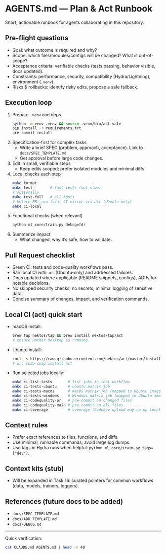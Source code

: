 # AGENTS.md — Plan & Act Runbook

Short, actionable runbook for agents collaborating in this repository.

## Pre-flight questions

- Goal: what outcome is required and why?
- Scope: which files/modules/configs will be changed? What is out-of-scope?
- Acceptance criteria: verifiable checks (tests passing, behavior visible, docs updated).
- Constraints: performance, security, compatibility (Hydra/Lightning), environment (`.venv`).
- Risks & rollbacks: identify risky edits, propose a safe fallback.

## Execution loop

1. Prepare `.venv` and deps
   ```bash
   python -m venv .venv && source .venv/bin/activate
   pip install -r requirements.txt
   pre-commit install
   ```
2. Specification-first for complex tasks
   - Write a brief SPEC (problem, approach, acceptance). Link to `docs/SPEC_TEMPLATE.md`.
   - Get approval before large code changes.
3. Edit in small, verifiable steps
   - Keep edits scoped; prefer isolated modules and minimal diffs.
4. Local checks each step
   ```bash
   make format
   make test        # fast tests (not slow)
   # optionally
   make test-full   # all tests
   # before PR: run local CI mirror via act (Ubuntu-only)
   make ci-local
   ```
5. Functional checks (when relevant)
   ```bash
   python ml_core/train.py debug=fdr
   ```
6. Summarize impact
   - What changed, why it’s safe, how to validate.

## Pull Request checklist

- Green CI: tests and code-quality workflows pass.
- Ran local CI with `act` (Ubuntu-only) and addressed failures.
- Docs updated where applicable (README snippets, configs), ADRs for notable decisions.
- No skipped security checks; no secrets; minimal logging of sensitive data.
- Concise summary of changes, impact, and verification commands.

## Local CI (act) quick start

- macOS install:
  ```bash
  brew tap nektos/tap && brew install nektos/tap/act
  # ensure Docker Desktop is running
  ```
- Ubuntu install:
  ```bash
  curl -s https://raw.githubusercontent.com/nektos/act/master/install.sh | sudo bash
  # or: sudo snap install act
  ```
- Run selected jobs locally:
  ```bash
  make ci-list-tests       # list jobs in test workflow
  make ci-tests-ubuntu     # ubuntu matrix job
  make ci-tests-macos      # macOS matrix job (mapped to Ubuntu image)
  make ci-tests-windows    # Windows matrix job (mapped to Ubuntu image)
  make ci-codequality-pr   # pre-commit on changed files
  make ci-codequality-main # pre-commit on all files
  make ci-coverage         # coverage (Codecov upload may no-op locally)
  ```

## Context rules

- Prefer exact references to files, functions, and diffs.
- Use minimal, runnable commands; avoid large log dumps.
- Use tags in Hydra runs when helpful: `python ml_core/train.py tags=["dev"]`.

## Context kits (stub)

- Will be expanded in Task 16: curated pointers for common workflows (data, models, trainers, loggers).

## References (future docs to be added)

- `docs/SPEC_TEMPLATE.md`
- `docs/ADR_TEMPLATE.md`
- `docs/DEBUG.md`

______________________________________________________________________

Quick verification:

```bash
cat CLAUDE.md AGENTS.md | head -n 40
```
